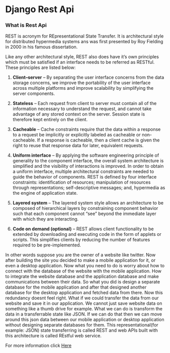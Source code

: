 # **Django Rest Api**

### **What is Rest Api**
REST is acronym for REpresentational State Transfer. It is architectural style for distributed hypermedia systems ans was first presented by Roy Fielding in 2000 in his famous dissertation.

Like any other architectural style, REST also does have it’s own principles which must be satisfied if an interface needs to be referred as RESTful. These principles are listed below:
1. **Client–server** – By separating the user interface concerns from the data storage concerns, we improve the portability of the user interface across multiple platforms and improve scalability by simplifying the server components.

1. **Stateless** – Each request from client to server must contain all of the information necessary to understand the request, and cannot take advantage of any stored context on the server. Session state is therefore kept entirely on the client.

1. **Cacheable** – Cache constraints require that the data within a response to a request be implicitly or explicitly labeled as cacheable or non-cacheable. If a response is cacheable, then a client cache is given the right to reuse that response data for later, equivalent requests.
1.  **Uniform interface** – By applying the software engineering principle of generality to the component interface, the overall system architecture is simplified and the visibility of interactions is improved. In order to obtain a uniform interface, multiple architectural constraints are needed to guide the behavior of components. REST is defined by four interface constraints: identification of resources; manipulation of resources through representations; self-descriptive messages; and, hypermedia as the engine of application state.
1. **Layered system** – The layered system style allows an architecture to be composed of hierarchical layers by constraining component behavior such that each component cannot “see” beyond the immediate layer with which they are interacting.
1. **Code on demand (optional)** – REST allows client functionality to be extended by downloading and executing code in the form of applets or scripts. This simplifies clients by reducing the number of features required to be pre-implemented.

In other words suppose you are the owner of a website like twitter. Now after building the site you decided to make a mobile application for it, or even
a desktop application. Now what you need to do is worry about how to connect with the database of the website with the mobile application. How to integrate the website database and the application database and make communications between their data. So what you did is design a separate database for the mobile application and after that designed another database for the desktop application and fetched data from there. Now this redundancy doesnt
feel right. What if we could transfer the data from our website and save it in our application.
We cannot just save website data on something like a thumb drive for example. What we can do is transform the data in a transferrable state like JSON.
If we can do that then we can move around this json data between our mobile application or desktop application without designing separate databases for
them. This representational(for example: JSON) state  transferring is called REST and web APIs built with this architecture is called REstful web service.

For more information click [Here](http://restfulapi.net/)
